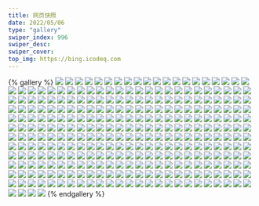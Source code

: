 ```yaml
---
title: 网页快照
date: 2022/05/06 
type: "gallery" 
swiper_index: 996
swiper_desc: 
swiper_cover: 
top_img: https://bing.icodeq.com 
---
```


{% gallery %}
![](https://alist.learnonly.xyz/d/!网页快照/blog.learnonly.xyz/2023-02-03_02-14-46.png)
![](https://alist.learnonly.xyz/d/!网页快照/blog.learnonly.xyz/2023-02-02_15-55-49.png)
![](https://alist.learnonly.xyz/d/!网页快照/blog.learnonly.xyz/2023-02-01_06-56-00.png)
![](https://alist.learnonly.xyz/d/!网页快照/blog.learnonly.xyz/2023-02-01_15-55-43.png)
![](https://alist.learnonly.xyz/d/!网页快照/blog.learnonly.xyz/2023-02-01_02-21-49.png)
![](https://alist.learnonly.xyz/d/!网页快照/blog.learnonly.xyz/2023-02-02_18-56-00.png)
![](https://alist.learnonly.xyz/d/!网页快照/blog.learnonly.xyz/2023-02-02_06-55-43.png)
![](https://alist.learnonly.xyz/d/!网页快照/blog.learnonly.xyz/2023-02-02_21-55-53.png)
![](https://alist.learnonly.xyz/d/!网页快照/blog.learnonly.xyz/2023-02-01_18-55-55.png)
![](https://alist.learnonly.xyz/d/!网页快照/blog.learnonly.xyz/2023-02-01_09-55-48.png)
![](https://alist.learnonly.xyz/d/!网页快照/blog.learnonly.xyz/2023-02-02_03-55-42.png)
![](https://alist.learnonly.xyz/d/!网页快照/blog.learnonly.xyz/2023-02-02_02-12-04.png)
![](https://alist.learnonly.xyz/d/!网页快照/blog.learnonly.xyz/2023-02-03_03-55-43.png)
![](https://alist.learnonly.xyz/d/!网页快照/blog.learnonly.xyz/2023-02-03_18-55-52.png)
![](https://alist.learnonly.xyz/d/!网页快照/blog.learnonly.xyz/2023-02-03_15-55-50.png)
![](https://alist.learnonly.xyz/d/!网页快照/blog.learnonly.xyz/2023-02-03_06-55-46.png)
![](https://alist.learnonly.xyz/d/!网页快照/blog.learnonly.xyz/2023-02-03_13-10-35.png)
![](https://alist.learnonly.xyz/d/!网页快照/blog.learnonly.xyz/2023-02-01_21-55-57.png)
![](https://alist.learnonly.xyz/d/!网页快照/blog.learnonly.xyz/2023-02-02_09-56-45.png)
![](https://alist.learnonly.xyz/d/!网页快照/blog.learnonly.xyz/2023-02-01_13-11-49.png)
![](https://alist.learnonly.xyz/d/!网页快照/blog.learnonly.xyz/2023-02-03_21-55-59.png)
![](https://alist.learnonly.xyz/d/!网页快照/blog.learnonly.xyz/2023-02-01_03-55-37.png)
![](https://alist.learnonly.xyz/d/!网页快照/blog.learnonly.xyz/2023-02-03_09-55-50.png)
![](https://alist.learnonly.xyz/d/!网页快照/todo.learnonly.xyz/2023-02-01_18-59-54.png)
![](https://alist.learnonly.xyz/d/!网页快照/todo.learnonly.xyz/2023-02-01_03-59-26.png)
![](https://alist.learnonly.xyz/d/!网页快照/todo.learnonly.xyz/2023-02-03_13-13-36.png)
![](https://alist.learnonly.xyz/d/!网页快照/todo.learnonly.xyz/2023-02-02_03-59-22.png)
![](https://alist.learnonly.xyz/d/!网页快照/todo.learnonly.xyz/2023-02-02_18-58-57.png)
![](https://alist.learnonly.xyz/d/!网页快照/todo.learnonly.xyz/2023-02-03_21-58-38.png)
![](https://alist.learnonly.xyz/d/!网页快照/todo.learnonly.xyz/2023-02-01_02-26-50.png)
![](https://alist.learnonly.xyz/d/!网页快照/todo.learnonly.xyz/2023-02-02_07-00-12.png)
![](https://alist.learnonly.xyz/d/!网页快照/todo.learnonly.xyz/2023-02-01_15-58-28.png)
![](https://alist.learnonly.xyz/d/!网页快照/todo.learnonly.xyz/2023-02-02_21-59-38.png)
![](https://alist.learnonly.xyz/d/!网页快照/todo.learnonly.xyz/2023-02-02_15-59-18.png)
![](https://alist.learnonly.xyz/d/!网页快照/todo.learnonly.xyz/2023-02-01_03-59-33.png)
![](https://alist.learnonly.xyz/d/!网页快照/todo.learnonly.xyz/2023-02-03_18-59-33.png)
![](https://alist.learnonly.xyz/d/!网页快照/todo.learnonly.xyz/2023-02-01_06-59-02.png)
![](https://alist.learnonly.xyz/d/!网页快照/todo.learnonly.xyz/2023-02-03_15-58-41.png)
![](https://alist.learnonly.xyz/d/!网页快照/todo.learnonly.xyz/2023-02-03_03-59-06.png)
![](https://alist.learnonly.xyz/d/!网页快照/todo.learnonly.xyz/2023-02-03_09-58-40.png)
![](https://alist.learnonly.xyz/d/!网页快照/todo.learnonly.xyz/2023-02-01_06-58-55.png)
![](https://alist.learnonly.xyz/d/!网页快照/todo.learnonly.xyz/2023-02-02_18-59-04.png)
![](https://alist.learnonly.xyz/d/!网页快照/todo.learnonly.xyz/2023-02-03_06-58-34.png)
![](https://alist.learnonly.xyz/d/!网页快照/todo.learnonly.xyz/2023-02-01_19-00-02.png)
![](https://alist.learnonly.xyz/d/!网页快照/todo.learnonly.xyz/2023-02-02_02-14-49.png)
![](https://alist.learnonly.xyz/d/!网页快照/todo.learnonly.xyz/2023-02-01_21-58-36.png)
![](https://alist.learnonly.xyz/d/!网页快照/todo.learnonly.xyz/2023-02-03_02-17-44.png)
![](https://alist.learnonly.xyz/d/!网页快照/todo.learnonly.xyz/2023-02-02_02-14-41.png)
![](https://alist.learnonly.xyz/d/!网页快照/todo.learnonly.xyz/2023-02-03_09-58-48.png)
![](https://alist.learnonly.xyz/d/!网页快照/todo.learnonly.xyz/2023-02-03_21-58-45.png)
![](https://alist.learnonly.xyz/d/!网页快照/todo.learnonly.xyz/2023-02-02_03-59-14.png)
![](https://alist.learnonly.xyz/d/!网页快照/todo.learnonly.xyz/2023-02-01_13-14-32.png)
![](https://alist.learnonly.xyz/d/!网页快照/todo.learnonly.xyz/2023-02-02_21-59-30.png)
![](https://alist.learnonly.xyz/d/!网页快照/todo.learnonly.xyz/2023-02-02_10-05-14.png)
![](https://alist.learnonly.xyz/d/!网页快照/todo.learnonly.xyz/2023-02-03_15-58-49.png)
![](https://alist.learnonly.xyz/d/!网页快照/todo.learnonly.xyz/2023-02-03_06-58-41.png)
![](https://alist.learnonly.xyz/d/!网页快照/todo.learnonly.xyz/2023-02-01_09-59-22.png)
![](https://alist.learnonly.xyz/d/!网页快照/todo.learnonly.xyz/2023-02-01_13-14-39.png)
![](https://alist.learnonly.xyz/d/!网页快照/todo.learnonly.xyz/2023-02-03_03-59-14.png)
![](https://alist.learnonly.xyz/d/!网页快照/todo.learnonly.xyz/2023-02-02_15-59-26.png)
![](https://alist.learnonly.xyz/d/!网页快照/todo.learnonly.xyz/2023-02-01_21-58-28.png)
![](https://alist.learnonly.xyz/d/!网页快照/todo.learnonly.xyz/2023-02-02_10-04-05.png)
![](https://alist.learnonly.xyz/d/!网页快照/todo.learnonly.xyz/2023-02-01_15-58-36.png)
![](https://alist.learnonly.xyz/d/!网页快照/todo.learnonly.xyz/2023-02-02_07-00-04.png)
![](https://alist.learnonly.xyz/d/!网页快照/todo.learnonly.xyz/2023-02-01_02-26-42.png)
![](https://alist.learnonly.xyz/d/!网页快照/todo.learnonly.xyz/2023-02-03_02-17-52.png)
![](https://alist.learnonly.xyz/d/!网页快照/todo.learnonly.xyz/2023-02-03_18-59-26.png)
![](https://alist.learnonly.xyz/d/!网页快照/todo.learnonly.xyz/2023-02-01_09-59-14.png)
![](https://alist.learnonly.xyz/d/!网页快照/todo.learnonly.xyz/2023-02-03_13-13-44.png)
![](https://alist.learnonly.xyz/d/!网页快照/time.piged.repl.co/2023-02-03_03-57-16.png)
![](https://alist.learnonly.xyz/d/!网页快照/time.piged.repl.co/2023-02-03_18-56-59.png)
![](https://alist.learnonly.xyz/d/!网页快照/time.piged.repl.co/2023-02-01_09-57-16.png)
![](https://alist.learnonly.xyz/d/!网页快照/time.piged.repl.co/2023-02-03_02-16-02.png)
![](https://alist.learnonly.xyz/d/!网页快照/time.piged.repl.co/2023-02-03_13-11-40.png)
![](https://alist.learnonly.xyz/d/!网页快照/time.piged.repl.co/2023-02-03_09-56-50.png)
![](https://alist.learnonly.xyz/d/!网页快照/time.piged.repl.co/2023-02-03_15-56-53.png)
![](https://alist.learnonly.xyz/d/!网页快照/time.piged.repl.co/2023-02-03_21-57-05.png)
![](https://alist.learnonly.xyz/d/!网页快照/time.piged.repl.co/2023-02-01_18-57-24.png)
![](https://alist.learnonly.xyz/d/!网页快照/time.piged.repl.co/2023-02-02_15-57-27.png)
![](https://alist.learnonly.xyz/d/!网页快照/time.piged.repl.co/2023-02-03_06-56-50.png)
![](https://alist.learnonly.xyz/d/!网页快照/time.piged.repl.co/2023-02-02_02-13-06.png)
![](https://alist.learnonly.xyz/d/!网页快照/time.piged.repl.co/2023-02-02_06-58-06.png)
![](https://alist.learnonly.xyz/d/!网页快照/time.piged.repl.co/2023-02-01_02-25-13.png)
![](https://alist.learnonly.xyz/d/!网页快照/time.piged.repl.co/2023-02-02_03-57-03.png)
![](https://alist.learnonly.xyz/d/!网页快照/time.piged.repl.co/2023-02-01_03-57-24.png)
![](https://alist.learnonly.xyz/d/!网页快照/time.piged.repl.co/2023-02-01_13-13-50.png)
![](https://alist.learnonly.xyz/d/!网页快照/time.piged.repl.co/2023-02-01_21-57-01.png)
![](https://alist.learnonly.xyz/d/!网页快照/time.piged.repl.co/2023-02-02_18-57-21.png)
![](https://alist.learnonly.xyz/d/!网页快照/time.piged.repl.co/2023-02-02_21-57-44.png)
![](https://alist.learnonly.xyz/d/!网页快照/time.piged.repl.co/2023-02-01_06-57-26.png)
![](https://alist.learnonly.xyz/d/!网页快照/time.piged.repl.co/2023-02-02_10-01-51.png)
![](https://alist.learnonly.xyz/d/!网页快照/time.piged.repl.co/2023-02-01_15-56-45.png)
![](https://alist.learnonly.xyz/d/!网页快照/read.learnonly.xyz/2023-02-03_21-58-12.png)
![](https://alist.learnonly.xyz/d/!网页快照/read.learnonly.xyz/2023-02-03_15-58-08.png)
![](https://alist.learnonly.xyz/d/!网页快照/read.learnonly.xyz/2023-02-02_18-58-39.png)
![](https://alist.learnonly.xyz/d/!网页快照/read.learnonly.xyz/2023-02-03_13-13-00.png)
![](https://alist.learnonly.xyz/d/!网页快照/read.learnonly.xyz/2023-02-01_21-57-59.png)
![](https://alist.learnonly.xyz/d/!网页快照/read.learnonly.xyz/2023-02-02_06-59-41.png)
![](https://alist.learnonly.xyz/d/!网页快照/read.learnonly.xyz/2023-02-03_18-58-05.png)
![](https://alist.learnonly.xyz/d/!网页快照/read.learnonly.xyz/2023-02-01_13-14-01.png)
![](https://alist.learnonly.xyz/d/!网页快照/read.learnonly.xyz/2023-02-02_02-14-08.png)
![](https://alist.learnonly.xyz/d/!网页快照/read.learnonly.xyz/2023-02-01_09-58-35.png)
![](https://alist.learnonly.xyz/d/!网页快照/read.learnonly.xyz/2023-02-01_18-59-24.png)
![](https://alist.learnonly.xyz/d/!网页快照/read.learnonly.xyz/2023-02-02_15-58-53.png)
![](https://alist.learnonly.xyz/d/!网页快照/read.learnonly.xyz/2023-02-03_06-58-08.png)
![](https://alist.learnonly.xyz/d/!网页快照/read.learnonly.xyz/2023-02-03_03-58-34.png)
![](https://alist.learnonly.xyz/d/!网页快照/read.learnonly.xyz/2023-02-03_02-17-15.png)
![](https://alist.learnonly.xyz/d/!网页快照/read.learnonly.xyz/2023-02-01_06-58-27.png)
![](https://alist.learnonly.xyz/d/!网页快照/read.learnonly.xyz/2023-02-02_10-03-18.png)
![](https://alist.learnonly.xyz/d/!网页快照/read.learnonly.xyz/2023-02-03_09-58-01.png)
![](https://alist.learnonly.xyz/d/!网页快照/read.learnonly.xyz/2023-02-01_02-26-18.png)
![](https://alist.learnonly.xyz/d/!网页快照/read.learnonly.xyz/2023-02-01_15-57-47.png)
![](https://alist.learnonly.xyz/d/!网页快照/read.learnonly.xyz/2023-02-01_03-58-46.png)
![](https://alist.learnonly.xyz/d/!网页快照/read.learnonly.xyz/2023-02-02_03-58-46.png)
![](https://alist.learnonly.xyz/d/!网页快照/read.learnonly.xyz/2023-02-02_21-58-59.png)
![](https://alist.learnonly.xyz/d/!网页快照/docs.learnonly.xyz/2023-02-03_13-13-10.png)
![](https://alist.learnonly.xyz/d/!网页快照/docs.learnonly.xyz/2023-02-02_10-03-57.png)
![](https://alist.learnonly.xyz/d/!网页快照/docs.learnonly.xyz/2023-02-01_21-58-10.png)
![](https://alist.learnonly.xyz/d/!网页快照/docs.learnonly.xyz/2023-02-02_15-59-03.png)
![](https://alist.learnonly.xyz/d/!网页快照/docs.learnonly.xyz/2023-02-01_18-59-34.png)
![](https://alist.learnonly.xyz/d/!网页快照/docs.learnonly.xyz/2023-02-01_06-58-37.png)
![](https://alist.learnonly.xyz/d/!网页快照/docs.learnonly.xyz/2023-02-02_21-59-09.png)
![](https://alist.learnonly.xyz/d/!网页快照/docs.learnonly.xyz/2023-02-01_09-58-45.png)
![](https://alist.learnonly.xyz/d/!网页快照/docs.learnonly.xyz/2023-02-03_02-17-27.png)
![](https://alist.learnonly.xyz/d/!网页快照/docs.learnonly.xyz/2023-02-03_09-58-11.png)
![](https://alist.learnonly.xyz/d/!网页快照/docs.learnonly.xyz/2023-02-02_18-58-49.png)
![](https://alist.learnonly.xyz/d/!网页快照/docs.learnonly.xyz/2023-02-01_13-14-11.png)
![](https://alist.learnonly.xyz/d/!网页快照/docs.learnonly.xyz/2023-02-01_15-57-57.png)
![](https://alist.learnonly.xyz/d/!网页快照/docs.learnonly.xyz/2023-02-01_02-26-28.png)
![](https://alist.learnonly.xyz/d/!网页快照/docs.learnonly.xyz/2023-02-02_06-59-51.png)
![](https://alist.learnonly.xyz/d/!网页快照/docs.learnonly.xyz/2023-02-03_15-58-26.png)
![](https://alist.learnonly.xyz/d/!网页快照/docs.learnonly.xyz/2023-02-03_06-58-19.png)
![](https://alist.learnonly.xyz/d/!网页快照/docs.learnonly.xyz/2023-02-03_03-58-44.png)
![](https://alist.learnonly.xyz/d/!网页快照/docs.learnonly.xyz/2023-02-01_03-58-57.png)
![](https://alist.learnonly.xyz/d/!网页快照/docs.learnonly.xyz/2023-02-02_03-58-57.png)
![](https://alist.learnonly.xyz/d/!网页快照/docs.learnonly.xyz/2023-02-03_18-59-13.png)
![](https://alist.learnonly.xyz/d/!网页快照/docs.learnonly.xyz/2023-02-03_21-58-23.png)
![](https://alist.learnonly.xyz/d/!网页快照/docs.learnonly.xyz/2023-02-02_02-14-19.png)
![](https://alist.learnonly.xyz/d/!网页快照/uptime.pighog.repl.co/2023-02-01_03-57-16.png)
![](https://alist.learnonly.xyz/d/!网页快照/uptime.pighog.repl.co/2023-02-02_03-56-55.png)
![](https://alist.learnonly.xyz/d/!网页快照/uptime.pighog.repl.co/2023-02-02_06-57-59.png)
![](https://alist.learnonly.xyz/d/!网页快照/uptime.pighog.repl.co/2023-02-03_15-56-46.png)
![](https://alist.learnonly.xyz/d/!网页快照/uptime.pighog.repl.co/2023-02-03_13-11-33.png)
![](https://alist.learnonly.xyz/d/!网页快照/uptime.pighog.repl.co/2023-02-02_18-57-13.png)
![](https://alist.learnonly.xyz/d/!网页快照/uptime.pighog.repl.co/2023-02-01_09-57-09.png)
![](https://alist.learnonly.xyz/d/!网页快照/uptime.pighog.repl.co/2023-02-01_18-57-17.png)
![](https://alist.learnonly.xyz/d/!网页快照/uptime.pighog.repl.co/2023-02-02_15-57-20.png)
![](https://alist.learnonly.xyz/d/!网页快照/uptime.pighog.repl.co/2023-02-02_21-57-34.png)
![](https://alist.learnonly.xyz/d/!网页快照/uptime.pighog.repl.co/2023-02-02_09-59-45.png)
![](https://alist.learnonly.xyz/d/!网页快照/uptime.pighog.repl.co/2023-02-03_09-56-43.png)
![](https://alist.learnonly.xyz/d/!网页快照/uptime.pighog.repl.co/2023-02-01_06-57-19.png)
![](https://alist.learnonly.xyz/d/!网页快照/uptime.pighog.repl.co/2023-02-03_02-15-54.png)
![](https://alist.learnonly.xyz/d/!网页快照/uptime.pighog.repl.co/2023-02-03_03-57-09.png)
![](https://alist.learnonly.xyz/d/!网页快照/uptime.pighog.repl.co/2023-02-01_21-56-54.png)
![](https://alist.learnonly.xyz/d/!网页快照/uptime.pighog.repl.co/2023-02-01_15-56-37.png)
![](https://alist.learnonly.xyz/d/!网页快照/uptime.pighog.repl.co/2023-02-03_21-56-58.png)
![](https://alist.learnonly.xyz/d/!网页快照/uptime.pighog.repl.co/2023-02-03_06-56-42.png)
![](https://alist.learnonly.xyz/d/!网页快照/uptime.pighog.repl.co/2023-02-01_02-25-05.png)
![](https://alist.learnonly.xyz/d/!网页快照/uptime.pighog.repl.co/2023-02-02_02-12-58.png)
![](https://alist.learnonly.xyz/d/!网页快照/uptime.pighog.repl.co/2023-02-03_18-56-51.png)
![](https://alist.learnonly.xyz/d/!网页快照/uptime.pighog.repl.co/2023-02-01_13-13-43.png)
![](https://alist.learnonly.xyz/d/!网页快照/space.bilibili.com/2023-02-03_09-55-43.png)
![](https://alist.learnonly.xyz/d/!网页快照/space.bilibili.com/2023-02-03_13-10-28.png)
![](https://alist.learnonly.xyz/d/!网页快照/space.bilibili.com/2023-02-03_03-55-36.png)
![](https://alist.learnonly.xyz/d/!网页快照/space.bilibili.com/2023-02-03_18-55-44.png)
![](https://alist.learnonly.xyz/d/!网页快照/space.bilibili.com/2023-02-03_06-55-38.png)
![](https://alist.learnonly.xyz/d/!网页快照/space.bilibili.com/2023-02-01_06-55-53.png)
![](https://alist.learnonly.xyz/d/!网页快照/space.bilibili.com/2023-02-01_15-55-35.png)
![](https://alist.learnonly.xyz/d/!网页快照/space.bilibili.com/2023-02-03_15-55-43.png)
![](https://alist.learnonly.xyz/d/!网页快照/space.bilibili.com/2023-02-02_02-11-55.png)
![](https://alist.learnonly.xyz/d/!网页快照/space.bilibili.com/2023-02-01_21-55-49.png)
![](https://alist.learnonly.xyz/d/!网页快照/space.bilibili.com/2023-02-01_09-55-38.png)
![](https://alist.learnonly.xyz/d/!网页快照/space.bilibili.com/2023-02-01_18-55-46.png)
![](https://alist.learnonly.xyz/d/!网页快照/space.bilibili.com/2023-02-01_13-11-42.png)
![](https://alist.learnonly.xyz/d/!网页快照/space.bilibili.com/2023-02-02_06-55-35.png)
![](https://alist.learnonly.xyz/d/!网页快照/space.bilibili.com/2023-02-02_09-56-37.png)
![](https://alist.learnonly.xyz/d/!网页快照/space.bilibili.com/2023-02-02_21-55-45.png)
![](https://alist.learnonly.xyz/d/!网页快照/space.bilibili.com/2023-02-03_21-55-52.png)
![](https://alist.learnonly.xyz/d/!网页快照/space.bilibili.com/2023-02-03_02-14-38.png)
![](https://alist.learnonly.xyz/d/!网页快照/space.bilibili.com/2023-02-01_03-55-29.png)
![](https://alist.learnonly.xyz/d/!网页快照/space.bilibili.com/2023-02-02_03-55-35.png)
![](https://alist.learnonly.xyz/d/!网页快照/space.bilibili.com/2023-02-02_18-55-52.png)
![](https://alist.learnonly.xyz/d/!网页快照/space.bilibili.com/2023-02-02_15-55-42.png)
![](https://alist.learnonly.xyz/d/!网页快照/space.bilibili.com/2023-02-01_02-21-42.png)
![](https://alist.learnonly.xyz/d/!网页快照/alist.learnonly.xyz/2023-02-03_06-55-27.png)
![](https://alist.learnonly.xyz/d/!网页快照/alist.learnonly.xyz/2023-02-02_06-55-25.png)
![](https://alist.learnonly.xyz/d/!网页快照/alist.learnonly.xyz/2023-02-02_15-55-32.png)
![](https://alist.learnonly.xyz/d/!网页快照/alist.learnonly.xyz/2023-02-01_13-11-32.png)
![](https://alist.learnonly.xyz/d/!网页快照/alist.learnonly.xyz/2023-02-03_15-55-32.png)
![](https://alist.learnonly.xyz/d/!网页快照/alist.learnonly.xyz/2023-02-02_02-11-45.png)
![](https://alist.learnonly.xyz/d/!网页快照/alist.learnonly.xyz/2023-02-02_21-55-35.png)
![](https://alist.learnonly.xyz/d/!网页快照/alist.learnonly.xyz/2023-02-02_03-55-24.png)
![](https://alist.learnonly.xyz/d/!网页快照/alist.learnonly.xyz/2023-02-02_18-55-40.png)
![](https://alist.learnonly.xyz/d/!网页快照/alist.learnonly.xyz/2023-02-03_21-55-38.png)
![](https://alist.learnonly.xyz/d/!网页快照/alist.learnonly.xyz/2023-02-03_09-55-30.png)
![](https://alist.learnonly.xyz/d/!网页快照/alist.learnonly.xyz/2023-02-03_03-55-25.png)
![](https://alist.learnonly.xyz/d/!网页快照/alist.learnonly.xyz/2023-02-01_02-21-27.png)
![](https://alist.learnonly.xyz/d/!网页快照/alist.learnonly.xyz/2023-02-01_15-55-26.png)
![](https://alist.learnonly.xyz/d/!网页快照/alist.learnonly.xyz/2023-02-01_06-55-42.png)
![](https://alist.learnonly.xyz/d/!网页快照/alist.learnonly.xyz/2023-02-01_09-55-29.png)
![](https://alist.learnonly.xyz/d/!网页快照/alist.learnonly.xyz/2023-02-02_09-56-26.png)
![](https://alist.learnonly.xyz/d/!网页快照/alist.learnonly.xyz/2023-02-01_21-55-36.png)
![](https://alist.learnonly.xyz/d/!网页快照/alist.learnonly.xyz/2023-02-01_18-55-36.png)
![](https://alist.learnonly.xyz/d/!网页快照/alist.learnonly.xyz/2023-02-01_03-55-19.png)
![](https://alist.learnonly.xyz/d/!网页快照/alist.learnonly.xyz/2023-02-03_02-14-27.png)
![](https://alist.learnonly.xyz/d/!网页快照/alist.learnonly.xyz/2023-02-03_18-55-35.png)
![](https://alist.learnonly.xyz/d/!网页快照/alist.learnonly.xyz/2023-02-03_13-10-17.png)
![](https://alist.learnonly.xyz/d/!网页快照/vercel.pighog.repl.co/2023-02-02_03-56-06.png)
![](https://alist.learnonly.xyz/d/!网页快照/vercel.pighog.repl.co/2023-02-03_09-56-14.png)
![](https://alist.learnonly.xyz/d/!网页快照/vercel.pighog.repl.co/2023-02-03_06-56-12.png)
![](https://alist.learnonly.xyz/d/!网页快照/vercel.pighog.repl.co/2023-02-02_02-12-28.png)
![](https://alist.learnonly.xyz/d/!网页快照/vercel.pighog.repl.co/2023-02-02_15-56-16.png)
![](https://alist.learnonly.xyz/d/!网页快照/vercel.pighog.repl.co/2023-02-03_18-56-17.png)
![](https://alist.learnonly.xyz/d/!网页快照/vercel.pighog.repl.co/2023-02-01_13-12-16.png)
![](https://alist.learnonly.xyz/d/!网页快照/vercel.pighog.repl.co/2023-02-01_18-56-19.png)
![](https://alist.learnonly.xyz/d/!网页快照/vercel.pighog.repl.co/2023-02-01_09-56-12.png)
![](https://alist.learnonly.xyz/d/!网页快照/vercel.pighog.repl.co/2023-02-02_18-56-25.png)
![](https://alist.learnonly.xyz/d/!网页快照/vercel.pighog.repl.co/2023-02-01_21-56-22.png)
![](https://alist.learnonly.xyz/d/!网页快照/vercel.pighog.repl.co/2023-02-03_13-11-00.png)
![](https://alist.learnonly.xyz/d/!网页快照/vercel.pighog.repl.co/2023-02-02_06-56-06.png)
![](https://alist.learnonly.xyz/d/!网页快照/vercel.pighog.repl.co/2023-02-03_03-56-09.png)
![](https://alist.learnonly.xyz/d/!网页快照/vercel.pighog.repl.co/2023-02-02_21-56-19.png)
![](https://alist.learnonly.xyz/d/!网页快照/vercel.pighog.repl.co/2023-02-01_15-56-07.png)
![](https://alist.learnonly.xyz/d/!网页快照/vercel.pighog.repl.co/2023-02-02_09-57-10.png)
![](https://alist.learnonly.xyz/d/!网页快照/vercel.pighog.repl.co/2023-02-01_03-56-01.png)
![](https://alist.learnonly.xyz/d/!网页快照/vercel.pighog.repl.co/2023-02-03_21-56-24.png)
![](https://alist.learnonly.xyz/d/!网页快照/vercel.pighog.repl.co/2023-02-01_02-23-04.png)
![](https://alist.learnonly.xyz/d/!网页快照/vercel.pighog.repl.co/2023-02-03_02-15-10.png)
![](https://alist.learnonly.xyz/d/!网页快照/vercel.pighog.repl.co/2023-02-03_15-56-15.png)
![](https://alist.learnonly.xyz/d/!网页快照/vercel.pighog.repl.co/2023-02-01_06-56-26.png)
![](https://alist.learnonly.xyz/d/!网页快照/img.pighog.repl.co/2023-02-01_15-56-00.png)
![](https://alist.learnonly.xyz/d/!网页快照/img.pighog.repl.co/2023-02-02_09-57-03.png)
![](https://alist.learnonly.xyz/d/!网页快照/img.pighog.repl.co/2023-02-03_21-56-17.png)
![](https://alist.learnonly.xyz/d/!网页快照/img.pighog.repl.co/2023-02-02_21-56-11.png)
![](https://alist.learnonly.xyz/d/!网页快照/img.pighog.repl.co/2023-02-02_02-12-22.png)
![](https://alist.learnonly.xyz/d/!网页快照/img.pighog.repl.co/2023-02-01_09-56-05.png)
![](https://alist.learnonly.xyz/d/!网页快照/img.pighog.repl.co/2023-02-03_02-15-03.png)
![](https://alist.learnonly.xyz/d/!网页快照/img.pighog.repl.co/2023-02-03_09-56-08.png)
![](https://alist.learnonly.xyz/d/!网页快照/img.pighog.repl.co/2023-02-03_18-56-10.png)
![](https://alist.learnonly.xyz/d/!网页快照/img.pighog.repl.co/2023-02-01_21-56-16.png)
![](https://alist.learnonly.xyz/d/!网页快照/img.pighog.repl.co/2023-02-02_15-56-09.png)
![](https://alist.learnonly.xyz/d/!网页快照/img.pighog.repl.co/2023-02-01_18-56-12.png)
![](https://alist.learnonly.xyz/d/!网页快照/img.pighog.repl.co/2023-02-03_06-56-05.png)
![](https://alist.learnonly.xyz/d/!网页快照/img.pighog.repl.co/2023-02-01_06-56-19.png)
![](https://alist.learnonly.xyz/d/!网页快照/img.pighog.repl.co/2023-02-02_18-56-18.png)
![](https://alist.learnonly.xyz/d/!网页快照/img.pighog.repl.co/2023-02-03_13-10-54.png)
![](https://alist.learnonly.xyz/d/!网页快照/img.pighog.repl.co/2023-02-02_06-55-59.png)
![](https://alist.learnonly.xyz/d/!网页快照/img.pighog.repl.co/2023-02-01_03-55-54.png)
![](https://alist.learnonly.xyz/d/!网页快照/img.pighog.repl.co/2023-02-02_03-55-59.png)
![](https://alist.learnonly.xyz/d/!网页快照/img.pighog.repl.co/2023-02-03_03-56-02.png)
![](https://alist.learnonly.xyz/d/!网页快照/img.pighog.repl.co/2023-02-03_15-56-09.png)
![](https://alist.learnonly.xyz/d/!网页快照/img.pighog.repl.co/2023-02-01_02-22-57.png)
![](https://alist.learnonly.xyz/d/!网页快照/img.pighog.repl.co/2023-02-01_13-12-09.png)
![](https://alist.learnonly.xyz/d/!网页快照/news.pigp.repl.co/2023-02-02_15-56-57.png)
![](https://alist.learnonly.xyz/d/!网页快照/news.pigp.repl.co/2023-02-01_21-56-46.png)
![](https://alist.learnonly.xyz/d/!网页快照/news.pigp.repl.co/2023-02-02_09-59-37.png)
![](https://alist.learnonly.xyz/d/!网页快照/news.pigp.repl.co/2023-02-03_09-56-35.png)
![](https://alist.learnonly.xyz/d/!网页快照/news.pigp.repl.co/2023-02-01_03-56-52.png)
![](https://alist.learnonly.xyz/d/!网页快照/news.pigp.repl.co/2023-02-01_15-56-30.png)
![](https://alist.learnonly.xyz/d/!网页快照/news.pigp.repl.co/2023-02-02_06-57-51.png)
![](https://alist.learnonly.xyz/d/!网页快照/news.pigp.repl.co/2023-02-01_09-57-01.png)
![](https://alist.learnonly.xyz/d/!网页快照/news.pigp.repl.co/2023-02-01_02-24-58.png)
![](https://alist.learnonly.xyz/d/!网页快照/news.pigp.repl.co/2023-02-01_06-57-11.png)
![](https://alist.learnonly.xyz/d/!网页快照/news.pigp.repl.co/2023-02-03_13-11-26.png)
![](https://alist.learnonly.xyz/d/!网页快照/news.pigp.repl.co/2023-02-03_15-56-39.png)
![](https://alist.learnonly.xyz/d/!网页快照/news.pigp.repl.co/2023-02-03_06-56-35.png)
![](https://alist.learnonly.xyz/d/!网页快照/news.pigp.repl.co/2023-02-02_02-12-50.png)
![](https://alist.learnonly.xyz/d/!网页快照/news.pigp.repl.co/2023-02-01_13-13-35.png)
![](https://alist.learnonly.xyz/d/!网页快照/news.pigp.repl.co/2023-02-02_03-56-47.png)
![](https://alist.learnonly.xyz/d/!网页快照/news.pigp.repl.co/2023-02-01_18-57-09.png)
![](https://alist.learnonly.xyz/d/!网页快照/news.pigp.repl.co/2023-02-02_18-57-05.png)
![](https://alist.learnonly.xyz/d/!网页快照/news.pigp.repl.co/2023-02-02_21-57-11.png)
![](https://alist.learnonly.xyz/d/!网页快照/news.pigp.repl.co/2023-02-03_03-57-02.png)
![](https://alist.learnonly.xyz/d/!网页快照/news.pigp.repl.co/2023-02-03_02-15-47.png)
![](https://alist.learnonly.xyz/d/!网页快照/news.pigp.repl.co/2023-02-03_21-56-50.png)
![](https://alist.learnonly.xyz/d/!网页快照/news.pigp.repl.co/2023-02-03_18-56-44.png)
![](https://alist.learnonly.xyz/d/!网页快照/pighog.vercel.app/2023-02-01_15-55-51.png)
![](https://alist.learnonly.xyz/d/!网页快照/pighog.vercel.app/2023-02-01_13-11-59.png)
![](https://alist.learnonly.xyz/d/!网页快照/pighog.vercel.app/2023-02-03_15-55-59.png)
![](https://alist.learnonly.xyz/d/!网页快照/pighog.vercel.app/2023-02-03_09-55-58.png)
![](https://alist.learnonly.xyz/d/!网页快照/pighog.vercel.app/2023-02-01_21-56-05.png)
![](https://alist.learnonly.xyz/d/!网页快照/pighog.vercel.app/2023-02-02_06-55-50.png)
![](https://alist.learnonly.xyz/d/!网页快照/pighog.vercel.app/2023-02-01_02-21-58.png)
![](https://alist.learnonly.xyz/d/!网页快照/pighog.vercel.app/2023-02-01_18-56-03.png)
![](https://alist.learnonly.xyz/d/!网页快照/pighog.vercel.app/2023-02-03_18-56-00.png)
![](https://alist.learnonly.xyz/d/!网页快照/pighog.vercel.app/2023-02-01_09-55-56.png)
![](https://alist.learnonly.xyz/d/!网页快照/pighog.vercel.app/2023-02-02_02-12-12.png)
![](https://alist.learnonly.xyz/d/!网页快照/pighog.vercel.app/2023-02-02_03-55-50.png)
![](https://alist.learnonly.xyz/d/!网页快照/pighog.vercel.app/2023-02-03_02-14-54.png)
![](https://alist.learnonly.xyz/d/!网页快照/pighog.vercel.app/2023-02-01_06-56-10.png)
![](https://alist.learnonly.xyz/d/!网页快照/pighog.vercel.app/2023-02-02_15-55-59.png)
![](https://alist.learnonly.xyz/d/!网页快照/pighog.vercel.app/2023-02-02_18-56-09.png)
![](https://alist.learnonly.xyz/d/!网页快照/pighog.vercel.app/2023-02-02_09-56-53.png)
![](https://alist.learnonly.xyz/d/!网页快照/pighog.vercel.app/2023-02-01_03-55-45.png)
![](https://alist.learnonly.xyz/d/!网页快照/pighog.vercel.app/2023-02-03_06-55-55.png)
![](https://alist.learnonly.xyz/d/!网页快照/pighog.vercel.app/2023-02-03_13-10-44.png)
![](https://alist.learnonly.xyz/d/!网页快照/pighog.vercel.app/2023-02-02_21-56-02.png)
![](https://alist.learnonly.xyz/d/!网页快照/pighog.vercel.app/2023-02-03_03-55-52.png)
![](https://alist.learnonly.xyz/d/!网页快照/pighog.vercel.app/2023-02-03_21-56-07.png)
{% endgallery %}
